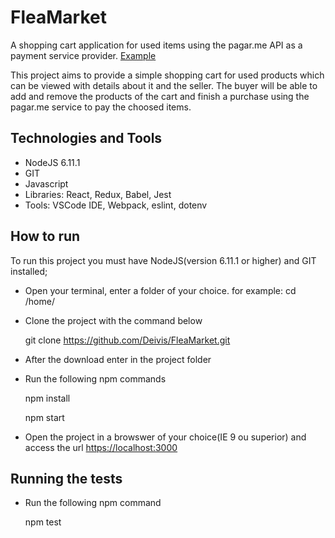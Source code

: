 # FleaMarket
A shopping cart application for used items using the pagar.me API as a payment service provider.
[Example](https://deivis.github.io/FleaMarket/)

This project aims to provide a simple shopping cart for used products which can be viewed with details about it and the seller.
The buyer will be able to add and remove the products of the cart and finish a purchase using the pagar.me service to pay the choosed items.

## Technologies and Tools
* NodeJS 6.11.1
* GIT
* Javascript
* Libraries: React, Redux, Babel, Jest
* Tools: VSCode IDE, Webpack, eslint, dotenv

## How to run
To run this project you must have NodeJS(version 6.11.1 or higher) and GIT installed;
* Open your terminal, enter a folder of your choice. for example: cd /home/
* Clone the project with the command below

  git clone https://github.com/Deivis/FleaMarket.git

* After the download enter in the project folder
* Run the following npm commands

  npm install

  npm start

* Open the project in a browswer of your choice(IE 9 ou superior) and access the url [https://localhost:3000](https://localhost:3000)

## Running the tests
* Run the following npm command

  npm test
